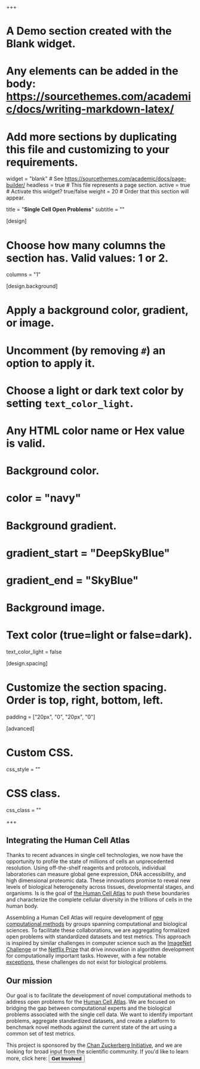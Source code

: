 +++
# A Demo section created with the Blank widget.
# Any elements can be added in the body: https://sourcethemes.com/academic/docs/writing-markdown-latex/
# Add more sections by duplicating this file and customizing to your requirements.

widget = "blank"  # See https://sourcethemes.com/academic/docs/page-builder/
headless = true  # This file represents a page section.
active = true  # Activate this widget? true/false
weight = 20  # Order that this section will appear.

title = "**Single Cell Open Problems**"
subtitle = ""

[design]
  # Choose how many columns the section has. Valid values: 1 or 2.
  columns = "1"

[design.background]
  # Apply a background color, gradient, or image.
  #   Uncomment (by removing `#`) an option to apply it.
  #   Choose a light or dark text color by setting `text_color_light`.
  #   Any HTML color name or Hex value is valid.

  # Background color.
  # color = "navy"

  # Background gradient.
  # gradient_start = "DeepSkyBlue"
  # gradient_end = "SkyBlue"

  # Background image.


  # Text color (true=light or false=dark).
  text_color_light = false

[design.spacing]
  # Customize the section spacing. Order is top, right, bottom, left.
  padding = ["20px", "0", "20px", "0"]

[advanced]
 # Custom CSS.
 css_style = ""

 # CSS class.
 css_class = ""


+++
## Integrating the Human Cell Atlas

Thanks to recent advances in single cell technologies, we now have the opportunity to profile the state of millions of cells an unprecedented resolution. Using off-the-shelf reagents and protocols, individual laboratories can measure global gene expression, DNA accessibility, and high dimensional proteomic data. These innovations promise to reveal new levels of biological heterogeneity across tissues, developmental stages, and organisms. Is is the goal of [the Human Cell Atlas](https://www.humancellatlas.org/) to push these boundaries and characterize the complete cellular diversity in the trillions of cells in the human body.

Assembling a Human Cell Atlas will require development of [new computational methods](https://genomebiology.biomedcentral.com/articles/10.1186/s13059-020-1926-6) by groups spanning computational and biological sciences. To facilitate these collaborations, we are aggregating formalized open problems with standardized datasets and test metrics. This approach is inspired by similar challenges in computer science such as the [ImageNet Challenge](http://www.image-net.org/challenges/LSVRC/) or the [Netflix Prize](https://www.netflixprize.com/) that drive innovation in algorithm development for computationally important tasks. However, with a few notable [exceptions](https://predictioncenter.org/), these challenges do not exist for biological problems.

## Our mission
Our goal is to facilitate the development of novel computational methods to address open problems for the [Human Cell Atlas](https://www.humancellatlas.org/). We are focused on bridging the gap between computational experts and the biological problems associated with the single cell data. We want to identify important problems, aggregate standardized datasets, and create a platform to benchmark novel methods against the current state of the art using a common set of test metrics.

This project is sponsored by the [Chan Zuckerberg Initiative](https://chanzuckerberg.com/science/), and we are looking for broad input from the scientific community. If you'd like to learn more, click here: <a href="/contributing"><button type="button" class="btn btn-primary btn-lg">**Get Involved**</button></a>
